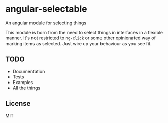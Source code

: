 # angular-selectable
An angular module for selecting things

This module is born from the need to select things in interfaces in a flexible
manner. It's not restricted to `ng-click` or some other opinionated way of
marking items as selected. Just wire up your behaviour as you see fit.

## TODO

* Documentation
* Tests
* Examples
* All the things


## License

MIT
